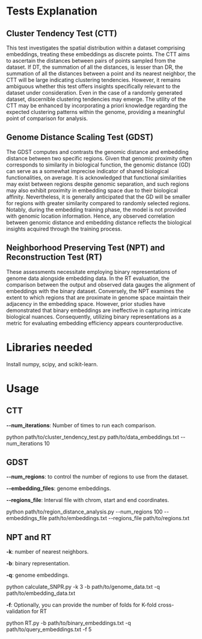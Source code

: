 # Tests Explanation

## Cluster Tendency Test (CTT)
This test investigates the spatial distribution within a dataset comprising embeddings, treating these embeddings as discrete points. 
The CTT aims to ascertain the distances between pairs of points sampled from the dataset. If DT, the summation of all the distances,
is lesser than DR, the summation of all the distances between a point and its nearest neighbor, the CTT will be large indicating clustering 
tendencies. However, it remains ambiguous whether this test offers insights specifically relevant to the dataset under consideration. Even in 
the case of a randomly generated dataset, discernible clustering tendencies may emerge. The utility of the CTT may be enhanced by incorporating 
a priori knowledge regarding the expected clustering patterns within the genome, providing a meaningful point of comparison for analysis.

## Genome Distance Scaling Test (GDST)
The GDST computes and contrasts the genomic distance and embedding distance between two specific regions. Given that genomic proximity often corresponds to similarity in biological function, the genomic distance (GD) can serve as a somewhat imprecise indicator of shared biological functionalities, on average. It is acknowledged that functional similarities may exist between regions despite genomic separation, and such regions may also exhibit proximity in embedding space due to their biological affinity. Nevertheless, it is generally anticipated that the GD will be smaller for regions with greater similarity compared to randomly selected regions. Notably, during the embedding training phase, the model is not provided with genomic location information. Hence, any observed correlation between genomic distance and embedding distance reflects the biological insights acquired through the training process.

## Neighborhood Preserving Test (NPT) and Reconstruction Test (RT)
These assessments necessitate employing binary representations of genome data alongside embedding data. In the RT evaluation, the comparison 
between the output and observed data gauges the alignment of embeddings with the binary dataset. Conversely, the NPT examines the extent to 
which regions that are proximate in genome space maintain their adjacency in the embedding space. However, prior studies have demonstrated that 
binary embeddings are ineffective in capturing intricate biological nuances. Consequently, utilizing binary representations as a metric for 
evaluating embedding efficiency appears counterproductive.


# Libraries needed
Install numpy, scipy, and scikit-learn.

# Usage
## CTT
**--num_iterations**: Number of times to run each comparison.

​python path/to/cluster_tendency_test.py path/to/data_embeddings.txt --num_iterations 10

## GDST
**--num_regions**: to control the number of regions to use from the dataset. 

**--embedding_files**: genome embeddings. 

**--regions_file**: Interval file with chrom, start and end coordinates.

​python path/to/region_distance_analysis.py --num_regions 100 --embeddings_file path/to/embeddings.txt --regions_file path/to/regions.txt

## NPT and RT
**-k**: number of nearest neighbors. 

**-b**: binary representation. 

**-q**: genome embeddings.

​python calculate_SNPR.py -k 3 -b path/to/genome_data.txt -q path/to/embedding_data.txt

**-f**: Optionally, you can provide the number of folds for K-fold cross-validation for RT 

python RT.py -b path/to/binary_embeddings.txt -q path/to/query_embeddings.txt -f 5
